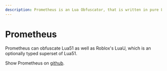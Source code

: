 ```yaml
---
description: Prometheus is an Lua Obfuscator, that is written in pure Lua.
---
```


# Prometheus

Prometheus can obfuscate Lua51 as well as Roblox's LuaU, which is an optionally typed superset of Lua51.

Show Prometheus on [github](https://github.com/levno-710/Prometheus).
